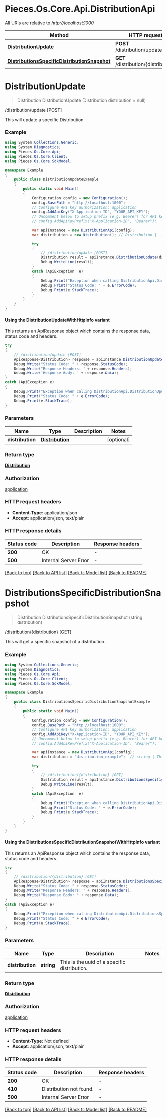 # Pieces.Os.Core.Api.DistributionApi

All URIs are relative to *http://localhost:1000*

| Method | HTTP request | Description |
|--------|--------------|-------------|
| [**DistributionUpdate**](DistributionApi.md#distributionupdate) | **POST** /distribution/update | /distribution/update [POST] |
| [**DistributionsSpecificDistributionSnapshot**](DistributionApi.md#distributionsspecificdistributionsnapshot) | **GET** /distribution/{distribution} | /distribution/{distribution} [GET] |

<a id="distributionupdate"></a>
# **DistributionUpdate**
> Distribution DistributionUpdate (Distribution distribution = null)

/distribution/update [POST]

This will update a specific Distribution.

### Example
```csharp
using System.Collections.Generic;
using System.Diagnostics;
using Pieces.Os.Core.Api;
using Pieces.Os.Core.Client;
using Pieces.Os.Core.SdkModel;

namespace Example
{
    public class DistributionUpdateExample
    {
        public static void Main()
        {
            Configuration config = new Configuration();
            config.BasePath = "http://localhost:1000";
            // Configure API key authorization: application
            config.AddApiKey("X-Application-ID", "YOUR_API_KEY");
            // Uncomment below to setup prefix (e.g. Bearer) for API key, if needed
            // config.AddApiKeyPrefix("X-Application-ID", "Bearer");

            var apiInstance = new DistributionApi(config);
            var distribution = new Distribution(); // Distribution |  (optional) 

            try
            {
                // /distribution/update [POST]
                Distribution result = apiInstance.DistributionUpdate(distribution);
                Debug.WriteLine(result);
            }
            catch (ApiException  e)
            {
                Debug.Print("Exception when calling DistributionApi.DistributionUpdate: " + e.Message);
                Debug.Print("Status Code: " + e.ErrorCode);
                Debug.Print(e.StackTrace);
            }
        }
    }
}
```

#### Using the DistributionUpdateWithHttpInfo variant
This returns an ApiResponse object which contains the response data, status code and headers.

```csharp
try
{
    // /distribution/update [POST]
    ApiResponse<Distribution> response = apiInstance.DistributionUpdateWithHttpInfo(distribution);
    Debug.Write("Status Code: " + response.StatusCode);
    Debug.Write("Response Headers: " + response.Headers);
    Debug.Write("Response Body: " + response.Data);
}
catch (ApiException e)
{
    Debug.Print("Exception when calling DistributionApi.DistributionUpdateWithHttpInfo: " + e.Message);
    Debug.Print("Status Code: " + e.ErrorCode);
    Debug.Print(e.StackTrace);
}
```

### Parameters

| Name | Type | Description | Notes |
|------|------|-------------|-------|
| **distribution** | [**Distribution**](Distribution.md) |  | [optional]  |

### Return type

[**Distribution**](Distribution.md)

### Authorization

[application](../README.md#application)

### HTTP request headers

 - **Content-Type**: application/json
 - **Accept**: application/json, text/plain


### HTTP response details
| Status code | Description | Response headers |
|-------------|-------------|------------------|
| **200** | OK |  -  |
| **500** | Internal Server Error |  -  |

[[Back to top]](#) [[Back to API list]](../README.md#documentation-for-api-endpoints) [[Back to Model list]](../README.md#documentation-for-models) [[Back to README]](../README.md)

<a id="distributionsspecificdistributionsnapshot"></a>
# **DistributionsSpecificDistributionSnapshot**
> Distribution DistributionsSpecificDistributionSnapshot (string distribution)

/distribution/{distribution} [GET]

This will get a specific snapshot of a distribution.

### Example
```csharp
using System.Collections.Generic;
using System.Diagnostics;
using Pieces.Os.Core.Api;
using Pieces.Os.Core.Client;
using Pieces.Os.Core.SdkModel;

namespace Example
{
    public class DistributionsSpecificDistributionSnapshotExample
    {
        public static void Main()
        {
            Configuration config = new Configuration();
            config.BasePath = "http://localhost:1000";
            // Configure API key authorization: application
            config.AddApiKey("X-Application-ID", "YOUR_API_KEY");
            // Uncomment below to setup prefix (e.g. Bearer) for API key, if needed
            // config.AddApiKeyPrefix("X-Application-ID", "Bearer");

            var apiInstance = new DistributionApi(config);
            var distribution = "distribution_example";  // string | This is the uuid of a specific distribution.

            try
            {
                // /distribution/{distribution} [GET]
                Distribution result = apiInstance.DistributionsSpecificDistributionSnapshot(distribution);
                Debug.WriteLine(result);
            }
            catch (ApiException  e)
            {
                Debug.Print("Exception when calling DistributionApi.DistributionsSpecificDistributionSnapshot: " + e.Message);
                Debug.Print("Status Code: " + e.ErrorCode);
                Debug.Print(e.StackTrace);
            }
        }
    }
}
```

#### Using the DistributionsSpecificDistributionSnapshotWithHttpInfo variant
This returns an ApiResponse object which contains the response data, status code and headers.

```csharp
try
{
    // /distribution/{distribution} [GET]
    ApiResponse<Distribution> response = apiInstance.DistributionsSpecificDistributionSnapshotWithHttpInfo(distribution);
    Debug.Write("Status Code: " + response.StatusCode);
    Debug.Write("Response Headers: " + response.Headers);
    Debug.Write("Response Body: " + response.Data);
}
catch (ApiException e)
{
    Debug.Print("Exception when calling DistributionApi.DistributionsSpecificDistributionSnapshotWithHttpInfo: " + e.Message);
    Debug.Print("Status Code: " + e.ErrorCode);
    Debug.Print(e.StackTrace);
}
```

### Parameters

| Name | Type | Description | Notes |
|------|------|-------------|-------|
| **distribution** | **string** | This is the uuid of a specific distribution. |  |

### Return type

[**Distribution**](Distribution.md)

### Authorization

[application](../README.md#application)

### HTTP request headers

 - **Content-Type**: Not defined
 - **Accept**: application/json, text/plain


### HTTP response details
| Status code | Description | Response headers |
|-------------|-------------|------------------|
| **200** | OK |  -  |
| **410** | Distribution not found. |  -  |
| **500** | Internal Server Error |  -  |

[[Back to top]](#) [[Back to API list]](../README.md#documentation-for-api-endpoints) [[Back to Model list]](../README.md#documentation-for-models) [[Back to README]](../README.md)


